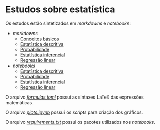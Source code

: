 # Estudos sobre estatística

Os estudos estão sintetizados em _markdowns_ e _notebooks_:

- _markdowns_
  - [Conceitos básicos](markdowns/conceitos-basicos.md)
  - [Estatística descritiva](markdowns/estatistica-descritiva.md)
  - [Probabilidade](markdowns/probabilidade.md)
  - [Estatística inferencial](markdowns/estatistica-inferencial.md)
  - [Regressão linear](markdowns/regressao-linear.md)
- _notebooks_
  - [Estatística descritiva](notebooks/estatistica-descritiva.ipynb)
  - [Probabilidade](notebooks/probabilidade.ipynb)
  - [Estatística inferencial](notebooks/estatistica-inferencial.ipynb)
  - [Regressão linear](notebooks/regressao-linear.ipynb)

O arquivo [_formulas.toml_](formulas.toml) possui as sintaxes LaTeX das expressões matemáticas.

O arquivo [_plots.ipynb_](notebooks/plots.ipynb) possui os _scripts_ para criação dos gráficos.

O arquivo [_requirements.txt_](requirements.txt) possui os pacotes utilizados nos _notebooks_.
